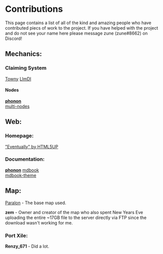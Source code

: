 # Contributions
This page contains a list of all of the kind and amazing people who have contributed piecs of work to the project. If you have helped with the project and do not see your name here please message zune (zune#8662) on Discord!

## Mechanics:

### Claiming System
[Towny](https://github.com/TownyAdvanced)
[LlmDl](https://github.com/LlmDl)
#### Nodes
[**phonon**](https://github.com/phonon)    
[multi-nodes](https://github.com/crusalis/multi-nodes)

## Web:
### Homepage:
["Eventually" by HTML5UP](https://html5up.net/eventually#:~:text=Eventually%20%7C%20HTML5%20UP%20Eventually%20A%20simple%20template,big%20thing.%20Brought%20to%20you%20by%20HTML5%20UP.)   

### Documentation: 
[**phonon**](https://github.com/phonon)
[mdbook](https://rust-lang.github.io/mdBook/)    
[mdbook-theme](https://github.com/zjp-CN/mdbook-theme)    

## Map:

[Paralon](https://paralon.net/) - The base map used.   
    
**zem** - Owner and creator of the map who also spent New Years Eve uploading the entire ~17GB file to the server directly via FTP since the download wasn't working for me.   

### Port Xile:
**Renzy_671** - Did a lot. 